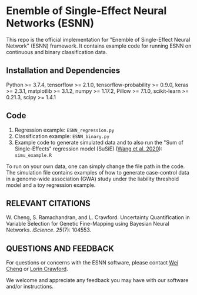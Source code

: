 # Enemble of Single-Effect Neural Networks (ESNN)
This repo is the official implementation for "Enemble of Single-Effect Neural Network" (ESNN) framework. It contains example code for running ESNN on continuous and binary classification data.

## Installation and Dependencies
Python >= 3.7.4,
tensorflow >= 2.1.0,
tensorflow-probability >= 0.9.0,
keras >= 2.3.1,
matplotlib >= 3.1.2,
numpy >= 1.17.2,
Pillow >= 7.1.0,
scikit-learn >= 0.21.3,
scipy >= 1.4.1

## Code
1. Regression example: `ESNN_regression.py`
2. Classification example: `ESNN_binary.py`
3. Example code to generate simulated data and to also run the "Sum of Single-Effects" regression model (SuSiE) ([Wang et al. 2020](https://rss.onlinelibrary.wiley.com/doi/10.1111/rssb.12388)): `simu_example.R`

To run on your own data, one can simply change the file path in the code. The simulation file contains examples of how to generate case-control data in a genome-wide association (GWA) study under the liability threshold model and a toy regression example.

## RELEVANT CITATIONS

W. Cheng, S. Ramachandran, and L. Crawford. Uncertainty Quantification in Variable Selection for Genetic Fine-Mapping using Bayesian Neural Networks. _iScience_. *25*(7): 104553.

## QUESTIONS AND FEEDBACK
For questions or concerns with the ESNN software, please contact [Wei Cheng](mailto:wei_cheng1@brown.edu) or [Lorin Crawford](mailto:lorin_crawford@brown.edu).

We welcome and appreciate any feedback you may have with our software and/or instructions.

